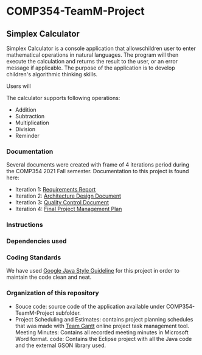# COMP354-TeamM-Project

## Simplex Calculator
Simplex Calculator is a console application that allowschildren user to enter mathematical operations in natural languages. The program will then execute the calculation and returns the result to the user, or an error message if applicable. The purpose of the application is to develop children's algorithmic thinking skills.

Users will 

The calculator supports following operations:
* Addition 
* Subtraction 
* Multiplication
* Division
* Reminder


### Documentation
Several documents were created with frame of 4 iterations period during the COMP354 2021 Fall semester.
Documentation to this project is found here: 
* Iteration 1: [Requirements Report](https://docs.google.com/document/d/1J_EjhuQgQG5ay6M5i4XuWWXWaKeKm6dt/edit)
* Iteration 2: [Architecture Design Document](https://docs.google.com/document/d/19__OI2Lq1Xkkx8jRWwL8r6JAh9FYbSHsDRlmYsMisTE/edit)
* Iteration 3: [Quality Control Document](https://docs.google.com/document/d/1TqMxO3YcF1x_5Vtl7T24G6QossgGHgnrlVw7Q91RZSk/edit#)
* Iteration 4: [Final Project Management Plan](https://docs.google.com/document/d/1m4MDFmr31LGZKMyyxelBR6uQ-qmnM3UOFGlORiiU5Oo/edit)


### Instructions


### Dependencies used


### Coding Standards
We have used [Google Java Style Guideline](https://google.github.io/styleguide/javaguide.html) for this project in order to maintain the code clean and neat.


### Organization of this repository
* Souce code: source code of the application available under COMP354-TeamM-Project subfolder.
* Project Scheduling and Estimates: contains project planning schedules that was made with [Team Gantt](https://www.teamgantt.com/) online project task management tool.
Meeting Minutes: Contains all recorded meeting minutes in Microsoft Word format.
code: Contains the Eclipse project with all the Java code and the external GSON library used.
